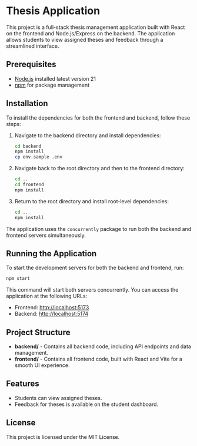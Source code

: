 # Thesis Application

This project is a full-stack thesis management application built with React on the frontend and Node.js/Express on the backend. The application allows students to view assigned theses and feedback through a streamlined interface.

## Prerequisites

- [Node.js](https://nodejs.org/) installed latest version 21
- [npm](https://www.npmjs.com/) for package management

## Installation

To install the dependencies for both the frontend and backend, follow these steps:

1. Navigate to the backend directory and install dependencies:
    ```bash
    cd backend
    npm install
    cp env.sample .env
    ```

2. Navigate back to the root directory and then to the frontend directory:
    ```bash
    cd ..
    cd frontend
    npm install
    ```

3. Return to the root directory and install root-level dependencies:
    ```bash
    cd ..
    npm install
    ```
The application uses the `concurrently` package to run both the backend and frontend servers simultaneously.

## Running the Application

To start the development servers for both the backend and frontend, run:

```bash
npm start
```

This command will start both servers concurrently. You can access the application at the following URLs:

- Frontend: [http://localhost:5173](http://localhost:5173)
- Backend: [http://localhost:5174](http://localhost:5174)

## Project Structure

- **backend/** - Contains all backend code, including API endpoints and data management.
- **frontend/** - Contains all frontend code, built with React and Vite for a smooth UI experience.

## Features

- Students can view assigned theses.
- Feedback for theses is available on the student dashboard.

## License

This project is licensed under the MIT License.
